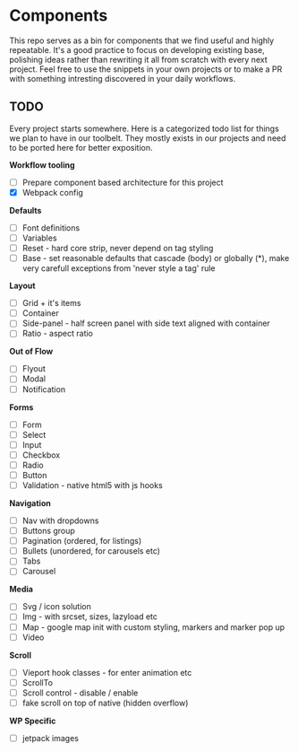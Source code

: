 # Components
This repo serves as a bin for components that we find useful and highly repeatable. It's a good practice to focus on developing existing base, polishing ideas rather than rewriting it all from scratch with every next project. Feel free to use the snippets in your own projects or to make a PR with something intresting discovered in your daily workflows.

## TODO
Every project starts somewhere. Here is a categorized todo list for things we plan to have in our toolbelt. They mostly exists in our projects and need to be ported here for better exposition.

__Workflow tooling__
- [ ] Prepare component based architecture for this project
- [x] Webpack config

__Defaults__
- [ ] Font definitions
- [ ] Variables
- [ ] Reset - hard core strip, never depend on tag styling
- [ ] Base - set reasonable defaults that cascade (body) or globally (*), make very carefull exceptions from 'never style a tag' rule

__Layout__
- [ ] Grid + it's items
- [ ] Container
- [ ] Side-panel - half screen panel with side text aligned with container
- [ ] Ratio - aspect ratio

__Out of Flow__
- [ ] Flyout
- [ ] Modal
- [ ] Notification

__Forms__
- [ ] Form
- [ ] Select
- [ ] Input 
- [ ] Checkbox
- [ ] Radio
- [ ] Button
- [ ] Validation - native html5 with js hooks

__Navigation__
- [ ] Nav with dropdowns
- [ ] Buttons group
- [ ] Pagination (ordered, for listings)
- [ ] Bullets (unordered, for carousels etc)
- [ ] Tabs
- [ ] Carousel

__Media__
- [ ] Svg / icon solution
- [ ] Img - with srcset, sizes, lazyload etc
- [ ] Map - google map init with custom styling, markers and marker pop up
- [ ] Video

__Scroll__
- [ ] Vieport hook classes - for enter animation etc
- [ ] ScrollTo
- [ ] Scroll control - disable / enable
- [ ] fake scroll on top of native (hidden overflow)

__WP Specific__
- [ ] jetpack images